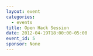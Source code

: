 ```yaml
---
layout: event
categories: 
  - events
title: Open Hack Session
date: 2012-04-19T18:00:00-05:00
event_id: 5
sponsor: None
---
```



